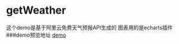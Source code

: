 # getWeather
这个demo是基于阿里云免费天气预报API生成的
图表用的是echarts插件
###demo预览地址
[demo](http://saiblog.top/getWeather/aliWeather.html)
